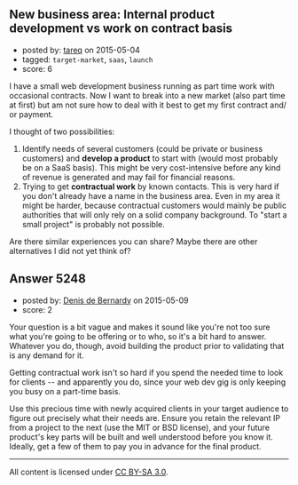 ## New business area: Internal product development vs work on contract basis

- posted by: [tareq](https://stackexchange.com/users/3965207/tareq) on 2015-05-04
- tagged: `target-market`, `saas`, `launch`
- score: 6

I have a small web development business running as part time work with occasional contracts. Now I want to break into a new market (also part time at first) but am not sure how to deal with it best to get my first contract and/ or payment.

I thought of two possibilities:

 1. Identify needs of several customers (could be private or business customers) and **develop a product** to start with (would most probably be on a SaaS basis). This might be very cost-intensive before any kind of revenue is generated and may fail for financial reasons.
 2. Trying to get **contractual work** by known contacts. This is very hard if you don't already have a name in the business area. Even in my area it might be harder, because contractual customers would mainly be public authorities that will only rely on a solid company background. To "start a small project" is probably not possible.

Are there similar experiences you can share? Maybe there are other alternatives I did not yet think of?


## Answer 5248

- posted by: [Denis de Bernardy](https://stackexchange.com/users/182468/denis-de-bernardy) on 2015-05-09
- score: 2

Your question is a bit vague and makes it sound like you're not too sure what you're going to be offering or to who, so it's a bit hard to answer. Whatever you do, though, avoid building the product prior to validating that is any demand for it.

Getting contractual work isn't so hard if you spend the needed time to look for clients -- and apparently you do, since your web dev gig is only keeping you busy on a part-time basis.

Use this precious time with newly acquired clients in your target audience to figure out precisely what their needs are. Ensure you retain the relevant IP from a project to the next (use the MIT or BSD license), and your future product's key parts will be built and well understood before you know it. Ideally, get a few of them to pay you in advance for the final product.



---

All content is licensed under [CC BY-SA 3.0](https://creativecommons.org/licenses/by-sa/3.0/).
